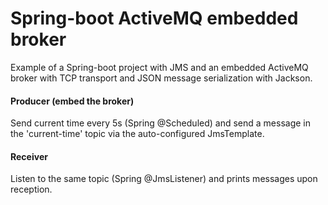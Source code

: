 # Spring-boot ActiveMQ embedded broker

Example of a Spring-boot project with JMS and an embedded ActiveMQ broker with TCP transport and JSON message serialization with Jackson.

#### Producer (embed the broker)
Send current time every 5s (Spring @Scheduled) and send a message in the 'current-time' topic via the auto-configured JmsTemplate.
 
#### Receiver
Listen to the same topic (Spring @JmsListener) and prints messages upon reception.
